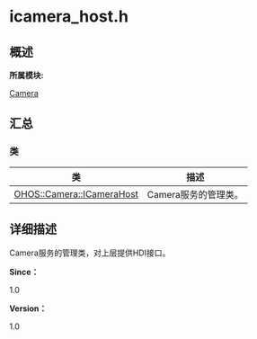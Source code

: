 # icamera_host.h


## **概述**

**所属模块:**

[Camera](_camera.md)


## **汇总**


### 类

  | 类 | 描述 | 
| -------- | -------- |
| [OHOS::Camera::ICameraHost](_o_h_o_s_1_1_camera_1_1_i_camera_host.md) | Camera服务的管理类。 | 


## **详细描述**

Camera服务的管理类，对上层提供HDI接口。

**Since：**

1.0

**Version：**

1.0
